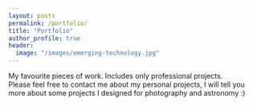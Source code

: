 ```yaml
---
layout: posts
permalink: /portfolio/
title: "Portfolio"
author_profile: true
header:
  image: "/images/emerging-technology.jpg"
---
```


My favourite pieces of work. Includes only professional projects.<br/>
Please feel free to contact me about my personal projects, I will tell you more about some projects I designed for photography and astronomy :)


